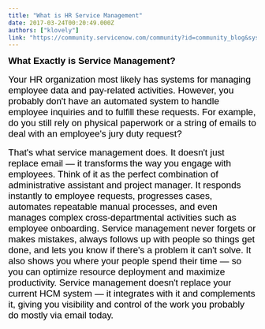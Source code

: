 ```yaml
---
title: "What is HR Service Management"
date: 2017-03-24T00:20:49.000Z
authors: ["klovely"]
link: "https://community.servicenow.com/community?id=community_blog&sys_id=befc66a5dbd0dbc01dcaf3231f961999"
---
```

<p style="margin-bottom: 12.0pt;"><strong style="color: black; font-size: 14.0pt; font-family: Arial;">What Exactly is Service Management? </strong></p><p style="margin-bottom: 12.0pt;"><span style="font-size: 14.0pt; font-family: Arial; color: black;">Your HR organization most likely has systems for managing employee data and pay-related activities. However, you probably don't have an automated system to handle employee inquiries and to fulfill these requests. For example, do you still rely on physical paperwork or a string of emails to deal with an employee's jury duty request? </span></p><p style="margin-bottom: 12.0pt;"><span style="font-size: 14.0pt; font-family: Arial; color: black;">That's what service management does. It doesn't just replace email — it transforms</span>&#8232;<span style="font-size: 14.0pt; font-family: Arial; color: black;">the way you engage with employees. Think of it as the perfect combination of administrative assistant and project manager. It responds instantly to employee requests, progresses cases, automates repeatable manual processes, and even manages complex cross-departmental activities such as employee onboarding. Service management never forgets or makes mistakes, always follows up with people so things get done, and lets you know if there's a problem it can't solve. It also shows you where your people spend their time — so you can optimize resource deployment and maximize productivity. Service management doesn't replace your current HCM system — it integrates with it and complements it, giving you visibility and control of the work you probably do mostly via email today. </span></p>